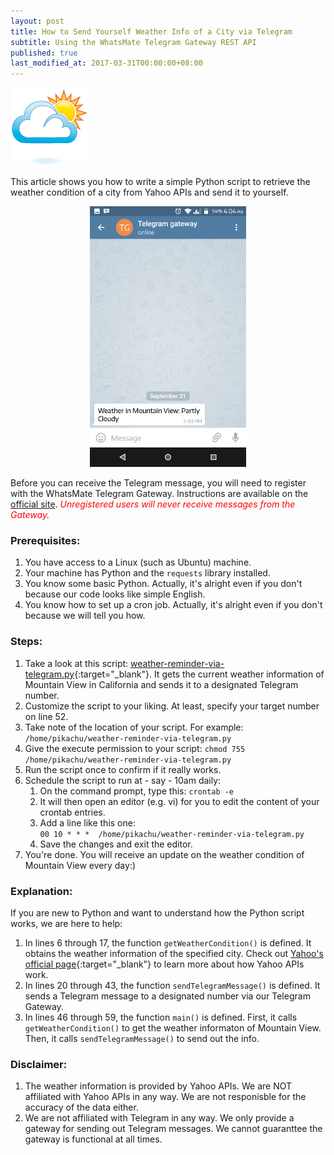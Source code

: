 ```yaml
---
layout: post
title: How to Send Yourself Weather Info of a City via Telegram
subtitle: Using the WhatsMate Telegram Gateway REST API
published: true
last_modified_at: 2017-03-31T00:00:00+08:00
---
```


<img src="/img/sun-cloud2.png"/>

This article shows you how to write a simple Python script to retrieve the weather condition of a city from Yahoo APIs and send it to yourself.


<p style="text-align:center;">
  <img src="/img/weather-telegram.jpg"/>
</p>


Before you can receive the Telegram message, you will need to register with the WhatsMate Telegram Gateway. Instructions are available on the [official site](https://www.whatsmate.net/telegram-gateway-api.html). <span style="color:red">*Unregistered users will never receive messages from the Gateway.*</span>


### Prerequisites:

1. You have access to a Linux (such as Ubuntu) machine.
2. Your machine has Python and the `requests` library installed.
3. You know some basic Python. Actually, it's alright even if you don't because our code looks like simple English.
4. You know how to set up a cron job. Actually, it's alright even if you don't because we will tell you how.


### Steps:

1. Take a look at this script: [weather-reminder-via-telegram.py](https://github.com/whatsmate/telegram-demos/blob/master/python/weather-reminder-via-telegram.py){:target="_blank"}. It gets the current weather information of Mountain View in California and sends it to a designated Telegram number.
2. Customize the script to your liking. At least, specify your target number on line 52.
3. Take note of the location of your script. For example: `/home/pikachu/weather-reminder-via-telegram.py`
4. Give the execute permission to your script: `chmod 755 /home/pikachu/weather-reminder-via-telegram.py`
5. Run the script once to confirm if it really works.
6. Schedule the script to run at - say - 10am daily: 
   1. On the command prompt, type this: `crontab -e`
   2. It will then open an editor (e.g. vi) for you to edit the content of your crontab entries.
   3. Add a line like this one:  
      `00 10 * * *  /home/pikachu/weather-reminder-via-telegram.py`
   4. Save the changes and exit the editor.
7. You're done. You will receive an update on the weather condition of Mountain View every day:)


### Explanation:

If you are new to Python and want to understand how the Python script works, we are here to help:

1. In lines 6 through 17, the function `getWeatherCondition()` is defined. It obtains the weather information of the specified city. Check out [Yahoo's official page](https://developer.yahoo.com/weather/){:target="_blank"} to learn more about how Yahoo APIs work.
2. In lines 20 through 43, the function `sendTelegramMessage()` is defined. It sends a Telegram message to a designated number via our Telegram Gateway.
3. In lines 46 through 59, the function `main()` is defined. First, it calls `getWeatherCondition()` to get the weather informaton of Mountain View. Then, it calls `sendTelegramMessage()` to send out the info.


### Disclaimer:

1. The weather information is provided by Yahoo APIs. We are NOT affiliated with Yahoo APIs in any way. We are not responisble for the accuracy of the data either.
2. We are not affiliated with Telegram in any way. We only provide a gateway for sending out Telegram messages. We cannot guaranttee the gateway is functional at all times.


<br>
<script async src="//pagead2.googlesyndication.com/pagead/js/adsbygoogle.js"></script>
<ins class="adsbygoogle"
     style="display:inline-block;width:728px;height:90px"
     data-ad-client="ca-pub-7383487179928477"
     data-ad-slot="6959057004"></ins>
<script>
(adsbygoogle = window.adsbygoogle || []).push({});
</script>
<br>
